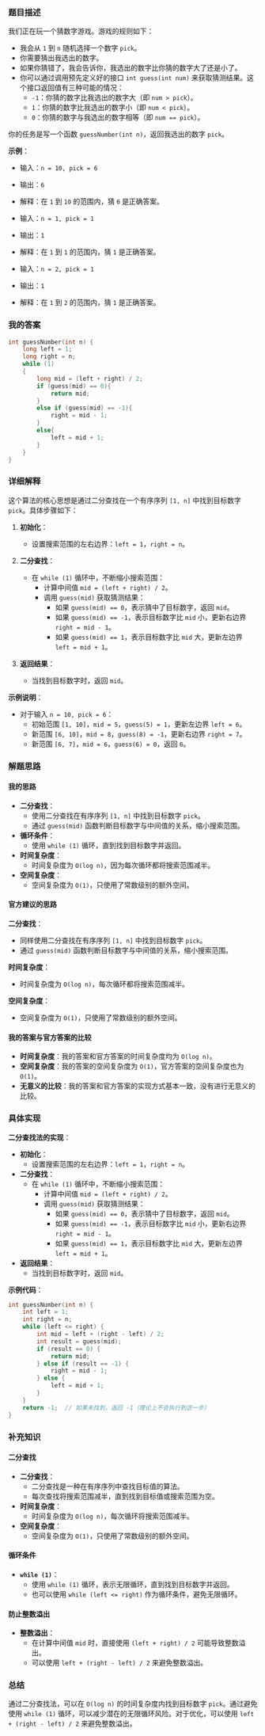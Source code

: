 ### 题目描述

我们正在玩一个猜数字游戏。游戏的规则如下：

- 我会从 `1` 到 `n` 随机选择一个数字 `pick`。
- 你需要猜出我选出的数字。
- 如果你猜错了，我会告诉你，我选出的数字比你猜的数字大了还是小了。
- 你可以通过调用预先定义好的接口 `int guess(int num)` 来获取猜测结果。这个接口返回值有三种可能的情况：
  - `-1`：你猜的数字比我选出的数字大（即 `num > pick`）。
  - `1`：你猜的数字比我选出的数字小（即 `num < pick`）。
  - `0`：你猜的数字与我选出的数字相等（即 `num == pick`）。

你的任务是写一个函数 `guessNumber(int n)`，返回我选出的数字 `pick`。

**示例**：
- 输入：`n = 10, pick = 6`
- 输出：`6`
- 解释：在 `1` 到 `10` 的范围内，猜 `6` 是正确答案。

- 输入：`n = 1, pick = 1`
- 输出：`1`
- 解释：在 `1` 到 `1` 的范围内，猜 `1` 是正确答案。

- 输入：`n = 2, pick = 1`
- 输出：`1`
- 解释：在 `1` 到 `2` 的范围内，猜 `1` 是正确答案。

### 我的答案

```cpp
int guessNumber(int n) {
    long left = 1;
    long right = n;
    while (1)
    {
        long mid = (left + right) / 2;
        if (guess(mid) == 0){
            return mid;
        }
        else if (guess(mid) == -1){
            right = mid - 1;
        }
        else{
            left = mid + 1;
        }
    }
}
```

### 详细解释

这个算法的核心思想是通过二分查找在一个有序序列 `[1, n]` 中找到目标数字 `pick`。具体步骤如下：

1. **初始化**：
   - 设置搜索范围的左右边界：`left = 1`，`right = n`。

2. **二分查找**：
   - 在 `while (1)` 循环中，不断缩小搜索范围：
     - 计算中间值 `mid = (left + right) / 2`。
     - 调用 `guess(mid)` 获取猜测结果：
       - 如果 `guess(mid) == 0`，表示猜中了目标数字，返回 `mid`。
       - 如果 `guess(mid) == -1`，表示目标数字比 `mid` 小，更新右边界 `right = mid - 1`。
       - 如果 `guess(mid) == 1`，表示目标数字比 `mid` 大，更新左边界 `left = mid + 1`。

3. **返回结果**：
   - 当找到目标数字时，返回 `mid`。

**示例说明**：
- 对于输入 `n = 10, pick = 6`：
  - 初始范围 `[1, 10]`，`mid = 5`，`guess(5) = 1`，更新左边界 `left = 6`。
  - 新范围 `[6, 10]`，`mid = 8`，`guess(8) = -1`，更新右边界 `right = 7`。
  - 新范围 `[6, 7]`，`mid = 6`，`guess(6) = 0`，返回 `6`。

### 解题思路

#### 我的思路

- **二分查找**：
  - 使用二分查找在有序序列 `[1, n]` 中找到目标数字 `pick`。
  - 通过 `guess(mid)` 函数判断目标数字与中间值的关系，缩小搜索范围。
- **循环条件**：
  - 使用 `while (1)` 循环，直到找到目标数字并返回。
- **时间复杂度**：
  - 时间复杂度为 `O(log n)`，因为每次循环都将搜索范围减半。
- **空间复杂度**：
  - 空间复杂度为 `O(1)`，只使用了常数级别的额外空间。

#### 官方建议的思路

**二分查找**：
- 同样使用二分查找在有序序列 `[1, n]` 中找到目标数字 `pick`。
- 通过 `guess(mid)` 函数判断目标数字与中间值的关系，缩小搜索范围。

**时间复杂度**：
- 时间复杂度为 `O(log n)`，每次循环都将搜索范围减半。

**空间复杂度**：
- 空间复杂度为 `O(1)`，只使用了常数级别的额外空间。

#### 我的答案与官方答案的比较

- **时间复杂度**：我的答案和官方答案的时间复杂度均为 `O(log n)`。
- **空间复杂度**：我的答案的空间复杂度为 `O(1)`，官方答案的空间复杂度也为 `O(1)`。
- **无意义的比较**：我的答案和官方答案的实现方式基本一致，没有进行无意义的比较。

### 具体实现

**二分查找法的实现**：
- **初始化**：
  - 设置搜索范围的左右边界：`left = 1`，`right = n`。
- **二分查找**：
  - 在 `while (1)` 循环中，不断缩小搜索范围：
    - 计算中间值 `mid = (left + right) / 2`。
    - 调用 `guess(mid)` 获取猜测结果：
      - 如果 `guess(mid) == 0`，表示猜中了目标数字，返回 `mid`。
      - 如果 `guess(mid) == -1`，表示目标数字比 `mid` 小，更新右边界 `right = mid - 1`。
      - 如果 `guess(mid) == 1`，表示目标数字比 `mid` 大，更新左边界 `left = mid + 1`。
- **返回结果**：
  - 当找到目标数字时，返回 `mid`。

**示例代码**：
```cpp
int guessNumber(int n) {
    int left = 1;
    int right = n;
    while (left <= right) {
        int mid = left + (right - left) / 2;
        int result = guess(mid);
        if (result == 0) {
            return mid;
        } else if (result == -1) {
            right = mid - 1;
        } else {
            left = mid + 1;
        }
    }
    return -1;  // 如果未找到，返回 -1（理论上不会执行到这一步）
}
```

### 补充知识

#### 二分查找

- **二分查找**：
  - 二分查找是一种在有序序列中查找目标值的算法。
  - 每次查找将搜索范围减半，直到找到目标值或搜索范围为空。
- **时间复杂度**：
  - 时间复杂度为 `O(log n)`，每次循环将搜索范围减半。
- **空间复杂度**：
  - 空间复杂度为 `O(1)`，只使用了常数级别的额外空间。

#### 循环条件

- **`while (1)`**：
  - 使用 `while (1)` 循环，表示无限循环，直到找到目标数字并返回。
  - 也可以使用 `while (left <= right)` 作为循环条件，避免无限循环。

#### 防止整数溢出

- **整数溢出**：
  - 在计算中间值 `mid` 时，直接使用 `(left + right) / 2` 可能导致整数溢出。
  - 可以使用 `left + (right - left) / 2` 来避免整数溢出。

### 总结

通过二分查找法，可以在 `O(log n)` 的时间复杂度内找到目标数字 `pick`。通过避免使用 `while (1)` 循环，可以减少潜在的无限循环风险。对于优化，可以使用 `left + (right - left) / 2` 来避免整数溢出。